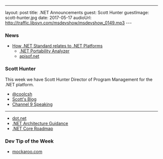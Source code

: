 ---
layout: post
title: .NET Announcements
guest: Scott Hunter
guestImage: scott-hunter.jpg
date: 2017-05-17
audioUrl: http://traffic.libsyn.com/msdevshow/msdevshow_0149.mp3
--- 

### News

 - [How .NET Standard relates to .NET Platforms](https://gist.github.com/davidfowl/8939f305567e1755412d6dc0b8baf1b7)
   - [.NET Portability Analyzer](https://github.com/Microsoft/dotnet-apiport)
   - [apisof.net](http://apisof.net/)

### Scott Hunter

This week we have Scott Hunter Director of Program Management for the .NET platform.

 - [@coolcsh](https://twitter.com/coolcsh)
 - [Scott's Blog](https://blogs.msdn.microsoft.com/scothu/)
 - [Channel 9 Speaking](https://channel9.msdn.com/events/speakers/Scott-Hunter)

---------------------------------------------------------------------------

 - [dot.net](http://dot.net)
 - [.NET Architecture Guidance](https://www.microsoft.com/net/architecture)
 - [.NET Core Roadmap](https://github.com/dotnet/core/blob/master/roadmap.md)

### Dev Tip of the Week

 - [mockaroo.com](https://www.mockaroo.com/)